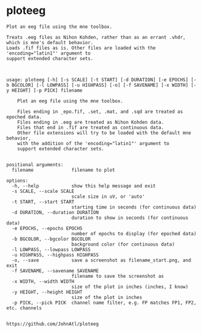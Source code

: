 # ploteeg
    Plot an eeg file using the mne toolbox.

    Treats .eeg files as Nihon Kohden, rather than as an errant .vhdr, which is mne's default behavior.
    Loads .fif files as is. Other files are loaded with the 'encoding="latin1"' argument to
    support extended character sets.

``` text


usage: ploteeg [-h] [-s SCALE] [-t START] [-d DURATION] [-e EPOCHS] [-b BGCOLOR] [-l LOWPASS] [-u HIGHPASS] [-o] [-f SAVENAME] [-x WIDTH] [-y HEIGHT] [-p PICK] filename

    Plot an eeg file using the mne toolbox.

    Files ending in _epo.fif, .set, .mat, and .sqd are treated as epoched data.
    Files ending in .eeg are treated as Nihon Kohden data.
    Files that end in .fif are treated as continuous data.
    Other file extensions will try to be loaded with the default mne behavior, 
    with the addition of the 'encoding="latin1"' argument to
    support extended character sets.
    

positional arguments:
  filename              filename to plot

options:
  -h, --help            show this help message and exit
  -s SCALE, --scale SCALE
                        scale size in uV, or 'auto'
  -t START, --start START
                        starting time in seconds (for continuous data)
  -d DURATION, --duration DURATION
                        duration to show in seconds (for continuous data)
  -e EPOCHS, --epochs EPOCHS
                        number of epochs to display (for epoched data)
  -b BGCOLOR, --bgcolor BGCOLOR
                        background color (for continuous data)
  -l LOWPASS, --lowpass LOWPASS
  -u HIGHPASS, --highpass HIGHPASS
  -o, --save            save a screenshot as filename_start.png, and exit
  -f SAVENAME, --savename SAVENAME
                        filename to save the screenshot as
  -x WIDTH, --width WIDTH
                        size of the plot in inches (inches, I know)
  -y HEIGHT, --height HEIGHT
                        size of the plot in inches
  -p PICK, --pick PICK  channel name filter, e.g. FP matches FP1, FP2, etc. channels


```

    
    https://github.com/JohnAtl/ploteeg
    
